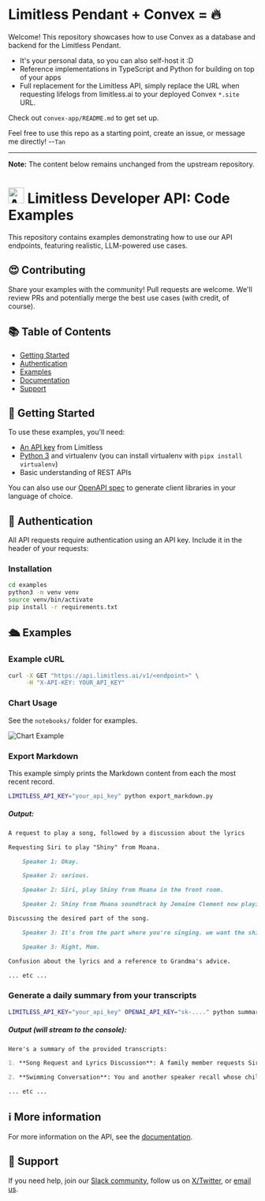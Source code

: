 # Limitless Pendant + Convex = 🔥

Welcome! This repository showcases how to use Convex as a database and backend for the Limitless Pendant.
- It's your personal data, so you can also self-host it :D
- Reference implementations in TypeScript and Python for building on top of your apps
- Full replacement for the Limitless API, simply replace the URL when requesting lifelogs from limitless.ai to your deployed Convex `*.site` URL.

Check out `convex-app/README.md` to get set up.

Feel free to use this repo as a starting point, create an issue, or message me directly! --`Tan`

---

**Note:** The content below remains unchanged from the upstream repository.
  <h1>
    <img src="assets/limitless-logo.svg" alt="API Icon" width="32" height="32">
    Limitless Developer API: Code Examples
  </h1>

This repository contains examples demonstrating how to use our API endpoints, featuring realistic, LLM-powered use cases.

## 😍 Contributing

Share your examples with the community! Pull requests are welcome. We'll review PRs and potentially merge the best use cases (with credit, of course).

## 📚 Table of Contents

- [Getting Started](#getting-started)
- [Authentication](#authentication)
- [Examples](#examples)
- [Documentation](#documentation)
- [Support](#support)

## 🚀 Getting Started

To use these examples, you'll need:

- [An API key](https://limitless.ai/developers) from Limitless
- [Python 3](https://realpython.com/installing-python/) and virtualenv (you can install virtualenv with `pipx install virtualenv`)
- Basic understanding of REST APIs

You can also use our [OpenAPI spec](openapi.yml) to generate client libraries in your language of choice.

## 🔐 Authentication

All API requests require authentication using an API key. Include it in the header of your requests:

### Installation

```bash
cd examples
python3 -m venv venv
source venv/bin/activate
pip install -r requirements.txt
```

## 🛳️ Examples

### Example cURL

```bash
curl -X GET "https://api.limitless.ai/v1/<endpoint>" \
     -H "X-API-KEY: YOUR_API_KEY"
```

### Chart Usage

See the `notebooks/` folder for examples.

![Chart Example](./assets/chart.png)

### Export Markdown

This example simply prints the Markdown content from each the most recent record.

```bash
LIMITLESS_API_KEY="your_api_key" python export_markdown.py
```

##### Output:

```markdown
A request to play a song, followed by a discussion about the lyrics

Requesting Siri to play "Shiny" from Moana.

    Speaker 1: Okay.

    Speaker 2: serious.

    Speaker 2: Siri, play Shiny from Moana in the front room.

    Speaker 2: Shiny from Moana soundtrack by Jemaine Clement now playing on the front room.

Discussing the desired part of the song.

    Speaker 3: It's from the part where you're singing. we want the shiny.

    Speaker 3: Right, Mom.

Confusion about the lyrics and a reference to Grandma's advice.

... etc ...
```

### Generate a daily summary from your transcripts

```bash
LIMITLESS_API_KEY="your_api_key" OPENAI_API_KEY="sk-...." python summarize_day.py
```

##### Output (will stream to the console):

```markdown
Here's a summary of the provided transcripts:

1. **Song Request and Lyrics Discussion**: A family member requests Siri to play "Shiny" from Moana. They discuss their favorite parts of the song, express confusion over the lyrics, and reflect on Grandma's advice to "listen to your heart."

2. **Swimming Conversation**: You and another speaker recall whose child was first in the water, discuss a successful swim attempt, and consider whether to do another lap.

... etc ...
```

## ℹ️ More information

For more information on the API, see the [documentation](https://limitless.ai/developers/docs/api).

## 🛟 Support

If you need help, join our [Slack community](https://www.limitless.ai/community), follow us on [X/Twitter](https://twitter.com/limitlessai), or [email us](mailto:support@limitless.ai).
